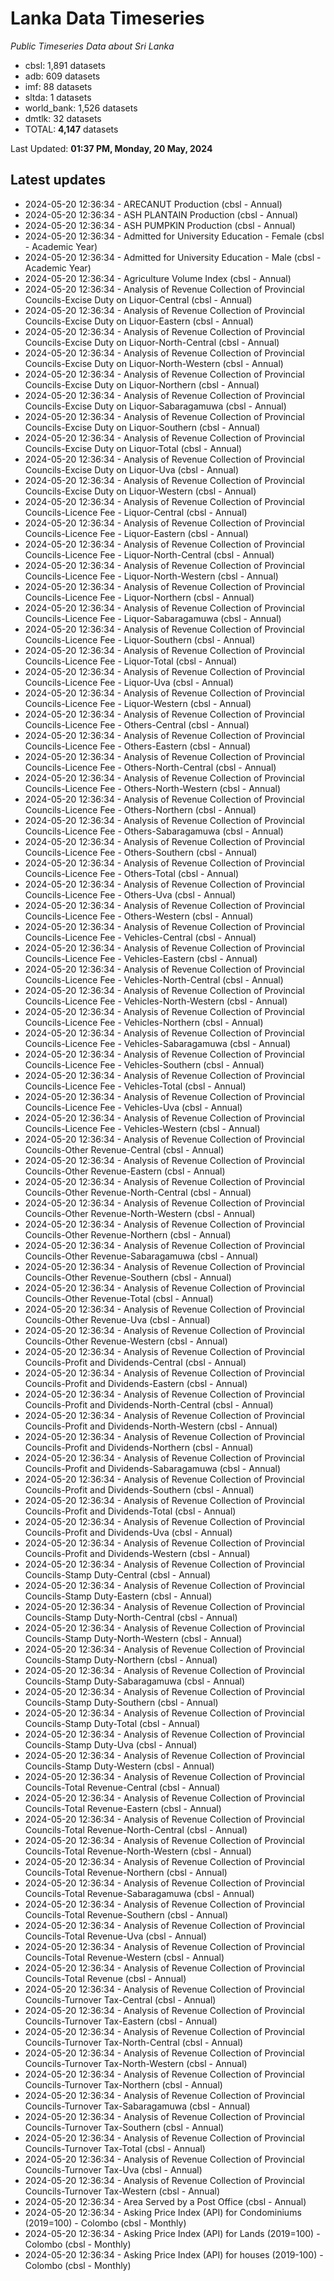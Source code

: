 # Lanka Data Timeseries
*Public Timeseries Data about Sri Lanka*

* cbsl: 1,891 datasets
* adb: 609 datasets
* imf: 88 datasets
* sltda: 1 datasets
* world_bank: 1,526 datasets
* dmtlk: 32 datasets
* TOTAL: **4,147** datasets

Last Updated: **01:37 PM, Monday, 20 May, 2024**

## Latest updates

* 2024-05-20 12:36:34 - ARECANUT Production (cbsl - Annual)
* 2024-05-20 12:36:34 - ASH PLANTAIN Production (cbsl - Annual)
* 2024-05-20 12:36:34 - ASH PUMPKIN Production (cbsl - Annual)
* 2024-05-20 12:36:34 - Admitted for University Education - Female (cbsl - Academic Year)
* 2024-05-20 12:36:34 - Admitted for University Education - Male (cbsl - Academic Year)
* 2024-05-20 12:36:34 - Agriculture Volume Index (cbsl - Annual)
* 2024-05-20 12:36:34 - Analysis of Revenue Collection of Provincial Councils-Excise Duty on Liquor-Central (cbsl - Annual)
* 2024-05-20 12:36:34 - Analysis of Revenue Collection of Provincial Councils-Excise Duty on Liquor-Eastern (cbsl - Annual)
* 2024-05-20 12:36:34 - Analysis of Revenue Collection of Provincial Councils-Excise Duty on Liquor-North-Central (cbsl - Annual)
* 2024-05-20 12:36:34 - Analysis of Revenue Collection of Provincial Councils-Excise Duty on Liquor-North-Western (cbsl - Annual)
* 2024-05-20 12:36:34 - Analysis of Revenue Collection of Provincial Councils-Excise Duty on Liquor-Northern (cbsl - Annual)
* 2024-05-20 12:36:34 - Analysis of Revenue Collection of Provincial Councils-Excise Duty on Liquor-Sabaragamuwa (cbsl - Annual)
* 2024-05-20 12:36:34 - Analysis of Revenue Collection of Provincial Councils-Excise Duty on Liquor-Southern (cbsl - Annual)
* 2024-05-20 12:36:34 - Analysis of Revenue Collection of Provincial Councils-Excise Duty on Liquor-Total (cbsl - Annual)
* 2024-05-20 12:36:34 - Analysis of Revenue Collection of Provincial Councils-Excise Duty on Liquor-Uva (cbsl - Annual)
* 2024-05-20 12:36:34 - Analysis of Revenue Collection of Provincial Councils-Excise Duty on Liquor-Western (cbsl - Annual)
* 2024-05-20 12:36:34 - Analysis of Revenue Collection of Provincial Councils-Licence Fee - Liquor-Central (cbsl - Annual)
* 2024-05-20 12:36:34 - Analysis of Revenue Collection of Provincial Councils-Licence Fee - Liquor-Eastern (cbsl - Annual)
* 2024-05-20 12:36:34 - Analysis of Revenue Collection of Provincial Councils-Licence Fee - Liquor-North-Central (cbsl - Annual)
* 2024-05-20 12:36:34 - Analysis of Revenue Collection of Provincial Councils-Licence Fee - Liquor-North-Western (cbsl - Annual)
* 2024-05-20 12:36:34 - Analysis of Revenue Collection of Provincial Councils-Licence Fee - Liquor-Northern (cbsl - Annual)
* 2024-05-20 12:36:34 - Analysis of Revenue Collection of Provincial Councils-Licence Fee - Liquor-Sabaragamuwa (cbsl - Annual)
* 2024-05-20 12:36:34 - Analysis of Revenue Collection of Provincial Councils-Licence Fee - Liquor-Southern (cbsl - Annual)
* 2024-05-20 12:36:34 - Analysis of Revenue Collection of Provincial Councils-Licence Fee - Liquor-Total (cbsl - Annual)
* 2024-05-20 12:36:34 - Analysis of Revenue Collection of Provincial Councils-Licence Fee - Liquor-Uva (cbsl - Annual)
* 2024-05-20 12:36:34 - Analysis of Revenue Collection of Provincial Councils-Licence Fee - Liquor-Western (cbsl - Annual)
* 2024-05-20 12:36:34 - Analysis of Revenue Collection of Provincial Councils-Licence Fee - Others-Central (cbsl - Annual)
* 2024-05-20 12:36:34 - Analysis of Revenue Collection of Provincial Councils-Licence Fee - Others-Eastern (cbsl - Annual)
* 2024-05-20 12:36:34 - Analysis of Revenue Collection of Provincial Councils-Licence Fee - Others-North-Central (cbsl - Annual)
* 2024-05-20 12:36:34 - Analysis of Revenue Collection of Provincial Councils-Licence Fee - Others-North-Western (cbsl - Annual)
* 2024-05-20 12:36:34 - Analysis of Revenue Collection of Provincial Councils-Licence Fee - Others-Northern (cbsl - Annual)
* 2024-05-20 12:36:34 - Analysis of Revenue Collection of Provincial Councils-Licence Fee - Others-Sabaragamuwa (cbsl - Annual)
* 2024-05-20 12:36:34 - Analysis of Revenue Collection of Provincial Councils-Licence Fee - Others-Southern (cbsl - Annual)
* 2024-05-20 12:36:34 - Analysis of Revenue Collection of Provincial Councils-Licence Fee - Others-Total (cbsl - Annual)
* 2024-05-20 12:36:34 - Analysis of Revenue Collection of Provincial Councils-Licence Fee - Others-Uva (cbsl - Annual)
* 2024-05-20 12:36:34 - Analysis of Revenue Collection of Provincial Councils-Licence Fee - Others-Western (cbsl - Annual)
* 2024-05-20 12:36:34 - Analysis of Revenue Collection of Provincial Councils-Licence Fee - Vehicles-Central (cbsl - Annual)
* 2024-05-20 12:36:34 - Analysis of Revenue Collection of Provincial Councils-Licence Fee - Vehicles-Eastern (cbsl - Annual)
* 2024-05-20 12:36:34 - Analysis of Revenue Collection of Provincial Councils-Licence Fee - Vehicles-North-Central (cbsl - Annual)
* 2024-05-20 12:36:34 - Analysis of Revenue Collection of Provincial Councils-Licence Fee - Vehicles-North-Western (cbsl - Annual)
* 2024-05-20 12:36:34 - Analysis of Revenue Collection of Provincial Councils-Licence Fee - Vehicles-Northern (cbsl - Annual)
* 2024-05-20 12:36:34 - Analysis of Revenue Collection of Provincial Councils-Licence Fee - Vehicles-Sabaragamuwa (cbsl - Annual)
* 2024-05-20 12:36:34 - Analysis of Revenue Collection of Provincial Councils-Licence Fee - Vehicles-Southern (cbsl - Annual)
* 2024-05-20 12:36:34 - Analysis of Revenue Collection of Provincial Councils-Licence Fee - Vehicles-Total (cbsl - Annual)
* 2024-05-20 12:36:34 - Analysis of Revenue Collection of Provincial Councils-Licence Fee - Vehicles-Uva (cbsl - Annual)
* 2024-05-20 12:36:34 - Analysis of Revenue Collection of Provincial Councils-Licence Fee - Vehicles-Western (cbsl - Annual)
* 2024-05-20 12:36:34 - Analysis of Revenue Collection of Provincial Councils-Other Revenue-Central (cbsl - Annual)
* 2024-05-20 12:36:34 - Analysis of Revenue Collection of Provincial Councils-Other Revenue-Eastern (cbsl - Annual)
* 2024-05-20 12:36:34 - Analysis of Revenue Collection of Provincial Councils-Other Revenue-North-Central (cbsl - Annual)
* 2024-05-20 12:36:34 - Analysis of Revenue Collection of Provincial Councils-Other Revenue-North-Western (cbsl - Annual)
* 2024-05-20 12:36:34 - Analysis of Revenue Collection of Provincial Councils-Other Revenue-Northern (cbsl - Annual)
* 2024-05-20 12:36:34 - Analysis of Revenue Collection of Provincial Councils-Other Revenue-Sabaragamuwa (cbsl - Annual)
* 2024-05-20 12:36:34 - Analysis of Revenue Collection of Provincial Councils-Other Revenue-Southern (cbsl - Annual)
* 2024-05-20 12:36:34 - Analysis of Revenue Collection of Provincial Councils-Other Revenue-Total (cbsl - Annual)
* 2024-05-20 12:36:34 - Analysis of Revenue Collection of Provincial Councils-Other Revenue-Uva (cbsl - Annual)
* 2024-05-20 12:36:34 - Analysis of Revenue Collection of Provincial Councils-Other Revenue-Western (cbsl - Annual)
* 2024-05-20 12:36:34 - Analysis of Revenue Collection of Provincial Councils-Profit and Dividends-Central (cbsl - Annual)
* 2024-05-20 12:36:34 - Analysis of Revenue Collection of Provincial Councils-Profit and Dividends-Eastern (cbsl - Annual)
* 2024-05-20 12:36:34 - Analysis of Revenue Collection of Provincial Councils-Profit and Dividends-North-Central (cbsl - Annual)
* 2024-05-20 12:36:34 - Analysis of Revenue Collection of Provincial Councils-Profit and Dividends-North-Western (cbsl - Annual)
* 2024-05-20 12:36:34 - Analysis of Revenue Collection of Provincial Councils-Profit and Dividends-Northern (cbsl - Annual)
* 2024-05-20 12:36:34 - Analysis of Revenue Collection of Provincial Councils-Profit and Dividends-Sabaragamuwa (cbsl - Annual)
* 2024-05-20 12:36:34 - Analysis of Revenue Collection of Provincial Councils-Profit and Dividends-Southern (cbsl - Annual)
* 2024-05-20 12:36:34 - Analysis of Revenue Collection of Provincial Councils-Profit and Dividends-Total (cbsl - Annual)
* 2024-05-20 12:36:34 - Analysis of Revenue Collection of Provincial Councils-Profit and Dividends-Uva (cbsl - Annual)
* 2024-05-20 12:36:34 - Analysis of Revenue Collection of Provincial Councils-Profit and Dividends-Western (cbsl - Annual)
* 2024-05-20 12:36:34 - Analysis of Revenue Collection of Provincial Councils-Stamp Duty-Central (cbsl - Annual)
* 2024-05-20 12:36:34 - Analysis of Revenue Collection of Provincial Councils-Stamp Duty-Eastern (cbsl - Annual)
* 2024-05-20 12:36:34 - Analysis of Revenue Collection of Provincial Councils-Stamp Duty-North-Central (cbsl - Annual)
* 2024-05-20 12:36:34 - Analysis of Revenue Collection of Provincial Councils-Stamp Duty-North-Western (cbsl - Annual)
* 2024-05-20 12:36:34 - Analysis of Revenue Collection of Provincial Councils-Stamp Duty-Northern (cbsl - Annual)
* 2024-05-20 12:36:34 - Analysis of Revenue Collection of Provincial Councils-Stamp Duty-Sabaragamuwa (cbsl - Annual)
* 2024-05-20 12:36:34 - Analysis of Revenue Collection of Provincial Councils-Stamp Duty-Southern (cbsl - Annual)
* 2024-05-20 12:36:34 - Analysis of Revenue Collection of Provincial Councils-Stamp Duty-Total (cbsl - Annual)
* 2024-05-20 12:36:34 - Analysis of Revenue Collection of Provincial Councils-Stamp Duty-Uva (cbsl - Annual)
* 2024-05-20 12:36:34 - Analysis of Revenue Collection of Provincial Councils-Stamp Duty-Western (cbsl - Annual)
* 2024-05-20 12:36:34 - Analysis of Revenue Collection of Provincial Councils-Total Revenue-Central (cbsl - Annual)
* 2024-05-20 12:36:34 - Analysis of Revenue Collection of Provincial Councils-Total Revenue-Eastern (cbsl - Annual)
* 2024-05-20 12:36:34 - Analysis of Revenue Collection of Provincial Councils-Total Revenue-North-Central (cbsl - Annual)
* 2024-05-20 12:36:34 - Analysis of Revenue Collection of Provincial Councils-Total Revenue-North-Western (cbsl - Annual)
* 2024-05-20 12:36:34 - Analysis of Revenue Collection of Provincial Councils-Total Revenue-Northern (cbsl - Annual)
* 2024-05-20 12:36:34 - Analysis of Revenue Collection of Provincial Councils-Total Revenue-Sabaragamuwa (cbsl - Annual)
* 2024-05-20 12:36:34 - Analysis of Revenue Collection of Provincial Councils-Total Revenue-Southern (cbsl - Annual)
* 2024-05-20 12:36:34 - Analysis of Revenue Collection of Provincial Councils-Total Revenue-Uva (cbsl - Annual)
* 2024-05-20 12:36:34 - Analysis of Revenue Collection of Provincial Councils-Total Revenue-Western (cbsl - Annual)
* 2024-05-20 12:36:34 - Analysis of Revenue Collection of Provincial Councils-Total Revenue (cbsl - Annual)
* 2024-05-20 12:36:34 - Analysis of Revenue Collection of Provincial Councils-Turnover Tax-Central (cbsl - Annual)
* 2024-05-20 12:36:34 - Analysis of Revenue Collection of Provincial Councils-Turnover Tax-Eastern (cbsl - Annual)
* 2024-05-20 12:36:34 - Analysis of Revenue Collection of Provincial Councils-Turnover Tax-North-Central (cbsl - Annual)
* 2024-05-20 12:36:34 - Analysis of Revenue Collection of Provincial Councils-Turnover Tax-North-Western (cbsl - Annual)
* 2024-05-20 12:36:34 - Analysis of Revenue Collection of Provincial Councils-Turnover Tax-Northern (cbsl - Annual)
* 2024-05-20 12:36:34 - Analysis of Revenue Collection of Provincial Councils-Turnover Tax-Sabaragamuwa (cbsl - Annual)
* 2024-05-20 12:36:34 - Analysis of Revenue Collection of Provincial Councils-Turnover Tax-Southern (cbsl - Annual)
* 2024-05-20 12:36:34 - Analysis of Revenue Collection of Provincial Councils-Turnover Tax-Total (cbsl - Annual)
* 2024-05-20 12:36:34 - Analysis of Revenue Collection of Provincial Councils-Turnover Tax-Uva (cbsl - Annual)
* 2024-05-20 12:36:34 - Analysis of Revenue Collection of Provincial Councils-Turnover Tax-Western (cbsl - Annual)
* 2024-05-20 12:36:34 - Area Served by a Post Office (cbsl - Annual)
* 2024-05-20 12:36:34 - Asking Price Index (API) for Condominiums (2019=100) - Colombo (cbsl - Monthly)
* 2024-05-20 12:36:34 - Asking Price Index (API) for Lands (2019=100) - Colombo (cbsl - Monthly)
* 2024-05-20 12:36:34 - Asking Price Index (API) for houses (2019-100) - Colombo (cbsl - Monthly)